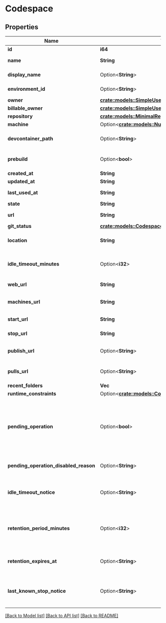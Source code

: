 # Codespace

## Properties

Name | Type | Description | Notes
------------ | ------------- | ------------- | -------------
**id** | **i64** |  | 
**name** | **String** | Automatically generated name of this codespace. | 
**display_name** | Option<**String**> | Display name for this codespace. | [optional]
**environment_id** | Option<**String**> | UUID identifying this codespace's environment. | 
**owner** | [**crate::models::SimpleUser**](simple-user.md) |  | 
**billable_owner** | [**crate::models::SimpleUser**](simple-user.md) |  | 
**repository** | [**crate::models::MinimalRepository**](minimal-repository.md) |  | 
**machine** | Option<[**crate::models::NullableCodespaceMachine**](nullable-codespace-machine.md)> |  | 
**devcontainer_path** | Option<**String**> | Path to devcontainer.json from repo root used to create Codespace. | [optional]
**prebuild** | Option<**bool**> | Whether the codespace was created from a prebuild. | 
**created_at** | **String** |  | 
**updated_at** | **String** |  | 
**last_used_at** | **String** | Last known time this codespace was started. | 
**state** | **String** | State of this codespace. | 
**url** | **String** | API URL for this codespace. | 
**git_status** | [**crate::models::CodespaceGitStatus**](codespace_git_status.md) |  | 
**location** | **String** | The initally assigned location of a new codespace. | 
**idle_timeout_minutes** | Option<**i32**> | The number of minutes of inactivity after which this codespace will be automatically stopped. | 
**web_url** | **String** | URL to access this codespace on the web. | 
**machines_url** | **String** | API URL to access available alternate machine types for this codespace. | 
**start_url** | **String** | API URL to start this codespace. | 
**stop_url** | **String** | API URL to stop this codespace. | 
**publish_url** | Option<**String**> | API URL to publish this codespace to a new repository. | [optional]
**pulls_url** | Option<**String**> | API URL for the Pull Request associated with this codespace, if any. | 
**recent_folders** | **Vec<String>** |  | 
**runtime_constraints** | Option<[**crate::models::CodespaceRuntimeConstraints**](codespace_runtime_constraints.md)> |  | [optional]
**pending_operation** | Option<**bool**> | Whether or not a codespace has a pending async operation. This would mean that the codespace is temporarily unavailable. The only thing that you can do with a codespace in this state is delete it. | [optional]
**pending_operation_disabled_reason** | Option<**String**> | Text to show user when codespace is disabled by a pending operation | [optional]
**idle_timeout_notice** | Option<**String**> | Text to show user when codespace idle timeout minutes has been overriden by an organization policy | [optional]
**retention_period_minutes** | Option<**i32**> | Duration in minutes after codespace has gone idle in which it will be deleted. Must be integer minutes between 0 and 43200 (30 days). | [optional]
**retention_expires_at** | Option<**String**> | When a codespace will be auto-deleted based on the \"retention_period_minutes\" and \"last_used_at\" | [optional]
**last_known_stop_notice** | Option<**String**> | The text to display to a user when a codespace has been stopped for a potentially actionable reason. | [optional]

[[Back to Model list]](../README.md#documentation-for-models) [[Back to API list]](../README.md#documentation-for-api-endpoints) [[Back to README]](../README.md)


